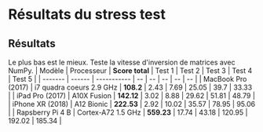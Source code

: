 # Résultats du stress test
## Résultats
Le plus bas est le mieux. Teste la vitesse d'inversion de matrices avec NumPy.
| Modèle | Processeur | **Score total** | Test 1 | Test 2 | Test 3 | Test 4 | Test 5 |
| ------- | ------ | ----------- | -- | -- | -- | -- | -- |
| MacBook Pro (2017) | i7 quadra coeurs 2.9 GHz | **108.2** | 2.43 | 7.69 | 25.05 | 39.7 | 33.33 |
| iPad Pro (2017) | A10X Fusion | **142.12** | 3.02 | 8.88 | 29.62 | 51.81 | 48.79 |
| iPhone XR (2018) | A12 Bionic | **222.53** | 2.92 | 10.02 | 35.57 | 78.95 | 95.06 |
| Rapsberry Pi 4 B | Cortex-A72 1.5 GHz | **559.23** | 17.74 | 43.18 | 120.95 | 192.02 | 185.34 |